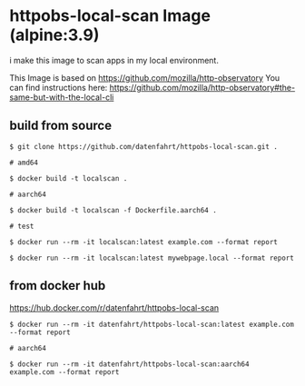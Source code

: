 # httpobs-local-scan Image (alpine:3.9)

i make this image to scan apps in my local environment.

This Image is based on  https://github.com/mozilla/http-observatory 
You can find instructions here: https://github.com/mozilla/http-observatory#the-same-but-with-the-local-cli


## build from source


```
$ git clone https://github.com/datenfahrt/httpobs-local-scan.git .

# amd64

$ docker build -t localscan .

# aarch64

$ docker build -t localscan -f Dockerfile.aarch64 .

# test

$ docker run --rm -it localscan:latest example.com --format report

$ docker run --rm -it localscan:latest mywebpage.local --format report

```

## from docker hub

https://hub.docker.com/r/datenfahrt/httpobs-local-scan

```
$ docker run --rm -it datenfahrt/httpobs-local-scan:latest example.com --format report

# aarch64

$ docker run --rm -it datenfahrt/httpobs-local-scan:aarch64 example.com --format report

```
